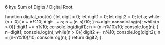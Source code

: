 6 kyu
Sum of Digits / Digital Root

function digital_root(n) {
let digit = 0;
   let digit1 = 0;
   let digit2 = 0;
   let a;
   while (n > 0){ a = n%10;
     digit += a; 
     n = (n-a)/10;
   }
   n=digit;
  console.log(n);
   while(n > 0){
     digit1 += n%10; 
     console.log(digit1);
     n = (n-n%10)/10;
     console.log(n);
   }
   n=digit1;
  console.log(n);
   while(n > 0){
     digit2 += n%10; 
     console.log(digit2);
     n = (n-n%10)/10;
     console.log(n);
   }
  return digit2;
}
